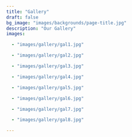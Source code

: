 ```yaml
---
title: "Gallery"
draft: false
bg_image: "images/backgrounds/page-title.jpg"
description: "Our Gallery"
images:

  - "images/gallery/gal1.jpg"

  - "images/gallery/gal2.jpg"

  - "images/gallery/gal3.jpg"

  - "images/gallery/gal4.jpg"

  - "images/gallery/gal5.jpg"

  - "images/gallery/gal6.jpg"

  - "images/gallery/gal7.jpg"

  - "images/gallery/gal8.jpg"

---
```


